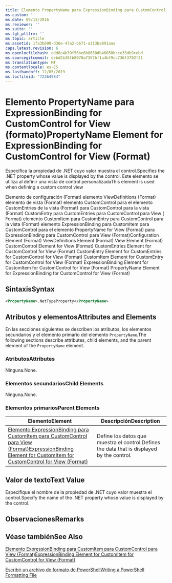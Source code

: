 ```yaml
---
title: Elemento PropertyName para ExpressionBinding para CustomControl para View (Format) | Microsoft Docs
ms.custom: ''
ms.date: 09/13/2016
ms.reviewer: ''
ms.suite: ''
ms.tgt_pltfrm: ''
ms.topic: article
ms.assetid: 1fa3b699-d36e-47a2-b671-a313ba091aaa
caps.latest.revision: 6
ms.openlocfilehash: edd8c4b39f56be6b8658db46050bcce33db9cebd
ms.sourcegitcommit: debd2b38fb8070a7357bf1a4bf9cc736f3702f31
ms.translationtype: MT
ms.contentlocale: es-ES
ms.lasthandoff: 12/05/2019
ms.locfileid: "72364984"
---
```

# <a name="propertyname-element-for-expressionbinding-for-customcontrol-for-view-format"></a><span data-ttu-id="cf6f9-102">Elemento PropertyName para ExpressionBinding for CustomControl for View (formato)</span><span class="sxs-lookup"><span data-stu-id="cf6f9-102">PropertyName Element for ExpressionBinding for CustomControl for View (Format)</span></span>

<span data-ttu-id="cf6f9-103">Especifica la propiedad de .NET cuyo valor muestra el control.</span><span class="sxs-lookup"><span data-stu-id="cf6f9-103">Specifies the .NET property whose value is displayed by the control.</span></span> <span data-ttu-id="cf6f9-104">Este elemento se utiliza al definir una vista de control personalizada</span><span class="sxs-lookup"><span data-stu-id="cf6f9-104">This element is used when defining a custom control view</span></span>

<span data-ttu-id="cf6f9-105">Elemento de configuración (Format) elemento ViewDefinitions (Format) elemento de vista (Format) elemento CustomControl para el elemento CustomEntries de la vista (Format) para CustomControl para la vista (Format) CustomEntry para CustomEntries para CustomControl para View ( Format) elemento CustomItem para CustomEntry para CustomControl para la vista (Format) elemento ExpressionBinding para CustomItem para CustomControl para el elemento PropertyName for View (Format) para ExpressionBinding para CustomControl para View (Format)</span><span class="sxs-lookup"><span data-stu-id="cf6f9-105">Configuration Element (Format) ViewDefinitions Element (Format) View Element (Format) CustomControl Element for View (Format) CustomEntries Element for CustomControl for View (Format) CustomEntry Element for CustomEntries for CustomControl for View (Format) CustomItem Element for CustomEntry for CustomControl for View (Format) ExpressionBinding Element for CustomItem for CustomControl for View (Format) PropertyName Element for ExpressionBinding for CustomControl for View (Format)</span></span>

## <a name="syntax"></a><span data-ttu-id="cf6f9-106">Sintaxis</span><span class="sxs-lookup"><span data-stu-id="cf6f9-106">Syntax</span></span>

```xml
<PropertyName>.NetTypeProperty</PropertyName>
```

## <a name="attributes-and-elements"></a><span data-ttu-id="cf6f9-107">Atributos y elementos</span><span class="sxs-lookup"><span data-stu-id="cf6f9-107">Attributes and Elements</span></span>

<span data-ttu-id="cf6f9-108">En las secciones siguientes se describen los atributos, los elementos secundarios y el elemento primario del elemento `PropertyName`.</span><span class="sxs-lookup"><span data-stu-id="cf6f9-108">The following sections describe attributes, child elements, and the parent element of the `PropertyName` element.</span></span>

### <a name="attributes"></a><span data-ttu-id="cf6f9-109">Atributos</span><span class="sxs-lookup"><span data-stu-id="cf6f9-109">Attributes</span></span>

<span data-ttu-id="cf6f9-110">Ninguna.</span><span class="sxs-lookup"><span data-stu-id="cf6f9-110">None.</span></span>

### <a name="child-elements"></a><span data-ttu-id="cf6f9-111">Elementos secundarios</span><span class="sxs-lookup"><span data-stu-id="cf6f9-111">Child Elements</span></span>

<span data-ttu-id="cf6f9-112">Ninguna.</span><span class="sxs-lookup"><span data-stu-id="cf6f9-112">None.</span></span>

### <a name="parent-elements"></a><span data-ttu-id="cf6f9-113">Elementos primarios</span><span class="sxs-lookup"><span data-stu-id="cf6f9-113">Parent Elements</span></span>

|<span data-ttu-id="cf6f9-114">Elemento</span><span class="sxs-lookup"><span data-stu-id="cf6f9-114">Element</span></span>|<span data-ttu-id="cf6f9-115">Descripción</span><span class="sxs-lookup"><span data-stu-id="cf6f9-115">Description</span></span>|
|-------------|-----------------|
|[<span data-ttu-id="cf6f9-116">Elemento ExpressionBinding para CustomItem para CustomControl para View (Format)</span><span class="sxs-lookup"><span data-stu-id="cf6f9-116">ExpressionBinding Element for CustomItem for CustomControl for View (Format)</span></span>](./expressionbinding-element-for-customitem-for-customcontrol-for-view-format.md)|<span data-ttu-id="cf6f9-117">Define los datos que muestra el control.</span><span class="sxs-lookup"><span data-stu-id="cf6f9-117">Defines the data that is displayed by the control.</span></span>|

## <a name="text-value"></a><span data-ttu-id="cf6f9-118">Valor de texto</span><span class="sxs-lookup"><span data-stu-id="cf6f9-118">Text Value</span></span>

<span data-ttu-id="cf6f9-119">Especifique el nombre de la propiedad de .NET cuyo valor muestra el control.</span><span class="sxs-lookup"><span data-stu-id="cf6f9-119">Specify the name of the .NET property whose value is displayed by the control.</span></span>

## <a name="remarks"></a><span data-ttu-id="cf6f9-120">Observaciones</span><span class="sxs-lookup"><span data-stu-id="cf6f9-120">Remarks</span></span>

## <a name="see-also"></a><span data-ttu-id="cf6f9-121">Véase también</span><span class="sxs-lookup"><span data-stu-id="cf6f9-121">See Also</span></span>

[<span data-ttu-id="cf6f9-122">Elemento ExpressionBinding para CustomItem para CustomControl para View (Format)</span><span class="sxs-lookup"><span data-stu-id="cf6f9-122">ExpressionBinding Element for CustomItem for CustomControl for View (Format)</span></span>](./expressionbinding-element-for-customitem-for-customcontrol-for-view-format.md)

[<span data-ttu-id="cf6f9-123">Escribir un archivo de formato de PowerShell</span><span class="sxs-lookup"><span data-stu-id="cf6f9-123">Writing a PowerShell Formatting File</span></span>](./writing-a-powershell-formatting-file.md)
